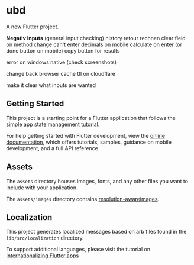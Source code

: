 # ubd

A new Flutter project.


**Negativ Inputs** (general input checking)
history
retour rechnen
clear field on method change
can't enter decimals on mobile
calculate on enter (or done button on mobile)
copy button for results

error on windows native (check screenshots)

change back browser cache ttl on cloudflare

make it clear what inputs are wanted

## Getting Started

This project is a starting point for a Flutter application that follows the
[simple app state management tutorial](https://flutter.dev/docs/development/data-and-backend/state-mgmt/simple).

For help getting started with Flutter development, view the
[online documentation](https://flutter.dev/docs), which offers tutorials,
samples, guidance on mobile development, and a full API reference.

## Assets

The `assets` directory houses images, fonts, and any other files you want to
include with your application.

The `assets/images` directory contains [resolution-awareimages](https://flutter.dev/docs/development/ui/assets-and-images#resolution-aware).

## Localization

This project generates localized messages based on arb files found in
the `lib/src/localization` directory.

To support additional languages, please visit the tutorial on
[Internationalizing Flutter
apps](https://flutter.dev/docs/development/accessibility-and-localization/internationalization)
